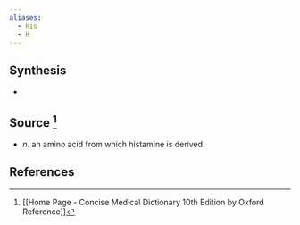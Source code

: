 ```yaml
---
aliases:
  - His
  - H
---
```

## Synthesis
- 
## Source [^1]
- $n$. an amino acid from which histamine is derived.
## References

[^1]: [[Home Page - Concise Medical Dictionary 10th Edition by Oxford Reference]]